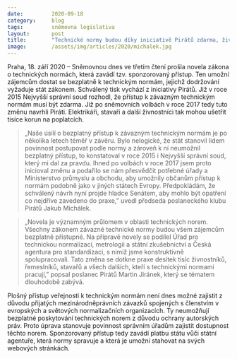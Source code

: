 ```yaml
---
date:         2020-09-18
category:     blog
tags:         sněmovna legislativa
layout:       post
title:        "Technické normy budou díky iniciativě Pirátů zdarma, živnostníci ušetří tisíce korun na poplatcích"
image:        /assets/img/articles/2020/michalek.jpg
---
```



Praha, 18. září 2020 – Sněmovnou dnes ve třetím čtení prošla novela zákona o technických normách, která zavádí tzv. sponzorovaný přístup. Ten umožní zájemcům dostat se bezplatně k technickým normám, jejichž dodržování vyžaduje stát zákonem. Schválený tisk vychází z iniciativy Pirátů. Již v roce 2015 Nejvyšší správní soud rozhodl, že přístup k závazným technickým normám musí být zdarma. Již po sněmovních volbách v roce 2017 tedy tuto změnu navrhli Piráti. Elektrikáři, stavaři a další živnostníci tak mohou ušetřit tisíce korun na poplatcích.

 

 > „Naše úsilí o bezplatný přístup k závazným technickým normám je po několika letech téměř v závěru. Bylo nelogické, že stát stanovil lidem povinnost postupovat podle normy a zároveň k ní neumožnil bezplatný přístup, to konstatoval v roce 2015 i Nejvyšší správní soud, který mi dal za pravdu. Ihned po volbách v roce 2017 jsem proto inicioval změnu a podařilo se nám přesvědčit potřebné úřady a Ministerstvo průmyslu a obchodu, aby umožnily občanům přístup k normám podobně jako v jiných státech Evropy. Předpokládám, že schválený návrh nyní projde hladce Senátem, aby mohlo být opatření co nejdříve zavedeno do praxe,” uvedl předseda poslaneckého klubu Pirátů Jakub Michálek. 

 

 > „Novela je významným průlomem v oblasti technických norem. Všechny zákonem závazné technické normy budou všem zájemcům bezplatně přístupné. Na přípravě novely se podílel Úřad pro technickou normalizaci, metrologii a státní zkušebnictví a Česká agentura pro standardizaci, s nimiž jsme konstruktivně spolupracovali. Tato změna se dotkne praxe desítek tisíc živnostníků, řemeslníků, stavařů a všech dalších, kteří s technickými normami pracují,” popsal poslanec Pirátů Martin Jiránek, který se tématem dlouhodobě zabývá.

 

Plošný přístup veřejnosti k technickým normám není dnes možné zajistit z důvodu přijatých mezinárodněprávních závazků spojených s členstvím v evropských a světových normalizačních organizacích. Ty neumožňují bezplatné poskytování technických norem z důvodu ochrany autorských práv. Proto úprava stanovuje povinnost správním úřadům zajistit dostupnost těchto norem. Sponzorovaný přístup tedy zavádí platbu státu vůči státní agentuře, která normy spravuje a která je umožní stahovat na svých webových stránkách. 
